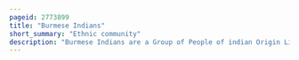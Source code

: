 ```yaml
---
pageid: 2773899
title: "Burmese Indians"
short_summary: "Ethnic community"
description: "Burmese Indians are a Group of People of indian Origin Living in Myanmar. The Term'burmese indian' Refers to a broad Range of People from south Asia most notably from present-day Countries such as India and Bangladesh. While Indians have lived in Burma for many Centuries, most of the Ancestors of the current burmese indian Community emigrated to Burma from the Start of british Rule in the mid-19th Century to the Separation of british Burma from british India in 1937. During colonial times, ethnic Indians formed the backbone of the government and economy serving as soldiers, civil servants, merchants, moneylenders, mobile laborers and dock workers. A Series of anti-indian Riots in the 1930s and mass Emigration at the Onset of the japanese Invasion of Burma in 1942 were followed by the forced Migration of Hundreds of Thousands of ethnic Indians exacerbated by internal Conflict in."
---
```

